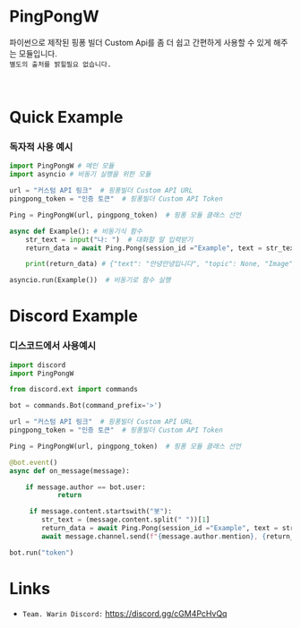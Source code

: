 # PingPongW

파이썬으로 제작된 핑퐁 빌더 Custom Api를 좀 더 쉽고 간편하게 사용할 수 있게 해주는 모듈입니다.
</br>
`별도의 출처를 밝힐필요 없습니다.`

</br>

# Quick Example

### 독자적 사용 예시

```python
import PingPongW # 메인 모듈
import asyncio # 비동기 실행을 위한 모듈

url = "커스텀 API 링크"  # 핑퐁빌더 Custom API URL
pingpong_token = "인증 토큰"  # 핑퐁빌더 Custom API Token

Ping = PingPongW(url, pingpong_token)  # 핑퐁 모듈 클래스 선언

async def Example(): # 비동기식 함수
    str_text = input("나: ")  # 대화할 말 입력받기
    return_data = await Ping.Pong(session_id ="Example", text = str_text, topic = True, image = True, dialog = True) # 핑퐁빌더 API에 Post 요청

    print(return_data) # {"text": "안녕안녕입니다", "topic": None, "Image": None}

asyncio.run(Example())  # 비동기로 함수 실행
```

# Discord Example

### 디스코드에서 사용예시

```python
import discord
import PingPongW

from discord.ext import commands

bot = commands.Bot(command_prefix='>')

url = "커스텀 API 링크"  # 핑퐁빌더 Custom API URL
pingpong_token = "인증 토큰"  # 핑퐁빌더 Custom API Token

Ping = PingPongW(url, pingpong_token)  # 핑퐁 모듈 클래스 선언

@bot.event()
async def on_message(message):

    if message.author == bot.user:
            return

     if message.content.startswith("봇"):
        str_text = (message.content.split(" "))[1]
        return_data = await Ping.Pong(session_id ="Example", text = str_text, topic = True, image = True, dialog = True) # 핑퐁빌더 API에 Post 요청
        await message.channel.send(f"{message.author.mention}, {return_data["text"]}")

bot.run("token")
```

# Links

-   `Team. Warin Discord:` https://discord.gg/cGM4PcHvQq
